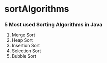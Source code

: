 # sortAlgorithms

### 5 Most used Sorting Algorithms in Java


1. Merge Sort
2. Heap Sort
3. Insertion Sort
4. Selection Sort
5. Bubble Sort